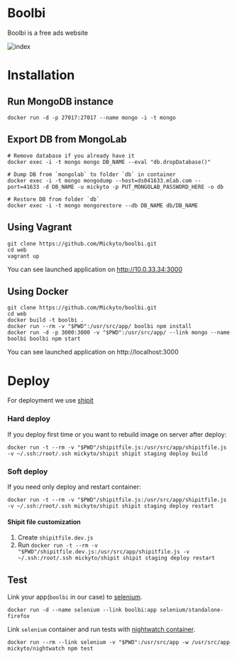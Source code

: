 Boolbi
======

Boolbi is a free ads website

![index](https://gyazo.com/44f35b7f5274228cb16c62addcbf596e)

# Installation

## Run MongoDB instance

```
docker run -d -p 27017:27017 --name mongo -i -t mongo
```

## Export DB from MongoLab

```
# Remove database if you already have it
docker exec -i -t mongo mongo DB_NAME --eval "db.dropDatabase()"

# Dump DB from `mongolab` to folder `db` in container
docker exec -i -t mongo mongodump --host=ds041633.mlab.com --port=41633 -d DB_NAME -u mickyto -p PUT_MONGOLAB_PASSWORD_HERE -o db

# Restore DB from folder `db`
docker exec -i -t mongo mongorestore --db DB_NAME db/DB_NAME
```

## Using Vagrant

```ssh
git clone https://github.com/Mickyto/boolbi.git
cd web
vagrant up
```
You can see launched application on http://10.0.33.34:3000

## Using Docker

```ssh
git clone https://github.com/Mickyto/boolbi.git
cd web
docker build -t boolbi .
docker run --rm -v "$PWD":/usr/src/app/ boolbi npm install
docker run -d -p 3000:3000 -v "$PWD":/usr/src/app/ --link mongo --name boolbi boolbi npm start
```

You can see launched application on http://localhost:3000


# Deploy

For deployment we use [shipit](https://github.com/shipitjs/shipit)

### Hard deploy

If you deploy first time or you want to rebuild image on server after deploy:

```
docker run -t --rm -v "$PWD"/shipitfile.js:/usr/src/app/shipitfile.js -v ~/.ssh:/root/.ssh mickyto/shipit shipit staging deploy build
```


### Soft deploy

If you need only deploy and restart container:

```
docker run -t --rm -v "$PWD"/shipitfile.js:/usr/src/app/shipitfile.js -v ~/.ssh:/root/.ssh mickyto/shipit shipit staging deploy restart
```

#### Shipit file customization

1. Create `shipitfile.dev.js`
2. Run `docker run -t --rm -v "$PWD"/shipitfile.dev.js:/usr/src/app/shipitfile.js -v ~/.ssh:/root/.ssh mickyto/shipit shipit staging deploy restart`


## Test

Link your app(`boolbi` in our case) to [selenium](https://hub.docker.com/r/selenium/standalone-firefox/).

```
docker run -d --name selenium --link boolbi:app selenium/standalone-firefox
```

Link `selenium` container and run tests with [nightwatch container](https://hub.docker.com/r/mickyto/nightwatch/).

```
docker run --rm --link selenium -v "$PWD":/usr/src/app -w /usr/src/app mickyto/nightwatch npm test
```



